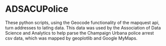 # ADSACUPolice

These python scripts, using the Geocode functionality of the mapquest api, turn addresses to latlng data.
This data was used by the Association of Data Science and Analytics to help parse the Champaign Urbana police arrest csv data,
which was mapped by geoplotlib and Google MyMaps.
